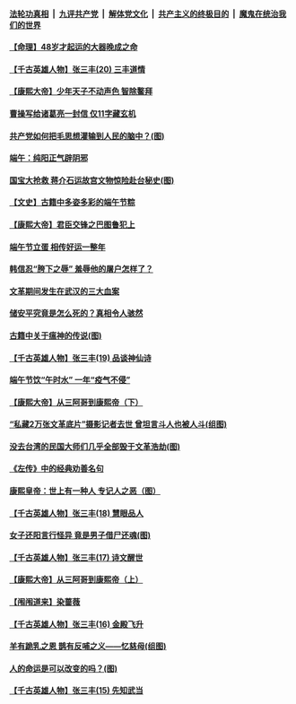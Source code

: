 ####  [法轮功真相](../../../../basic/blob/master/README.md?t=06282031) &nbsp;|&nbsp; [九评共产党](../../../../9ping.md/blob/master/README.md?t=06282031) &nbsp;|&nbsp; [解体党文化](../../../../jtdwh.md/blob/master/README.md?t=06282031)  &nbsp;|&nbsp; [共产主义的终极目的](../../../../gczydzjmd.md/blob/master/README.md?t=06282031) &nbsp;|&nbsp; [魔鬼在统治我们的世界](../../../../mgztzwmdsj.md/blob/master/README.md?t=06282031) 

#### [【命理】48岁才起运的大器晚成之命](../pages/prog647/a102881385.md?t=06282031) 

#### [【千古英雄人物】张三丰(20) 三丰道情](../pages/prog647/a102881291.md?t=06282031) 

#### [【康熙大帝】少年天子不动声色 智除鳌拜](../pages/prog647/a102881250.md?t=06282031) 

#### [曹操写给诸葛亮一封信 仅11字藏玄机](../pages/prog647/a102880766.md?t=06282031) 

#### [共产党如何把毛思想灌输到人民的脑中？(图)](../pages/prog647/a102880751.md?t=06282031) 

#### [端午：纯阳正气辟阴邪](../pages/prog647/a102880609.md?t=06282031) 

#### [国宝大抢救 蒋介石运故宫文物惊险赴台秘史(图)](../pages/prog647/a102879919.md?t=06282031) 

#### [【文史】古籍中多姿多彩的端午节粽](../pages/prog647/a102879828.md?t=06282031) 

#### [【康熙大帝】君臣交锋之巴图鲁犯上](../pages/prog647/a102879753.md?t=06282031) 

#### [端午节立蛋 相传好运一整年](../pages/prog647/a102879414.md?t=06282031) 

#### [韩信忍“胯下之辱” 羞辱他的屠户怎样了？](../pages/prog647/a102879267.md?t=06282031) 

#### [文革期间发生在武汉的三大血案](../pages/prog647/a102879261.md?t=06282031) 

#### [储安平究竟是怎么死的？真相令人骇然](../pages/prog647/a102879255.md?t=06282031) 

#### [古籍中关于瘟神的传说(图)](../pages/prog647/a102879183.md?t=06282031) 

#### [【千古英雄人物】张三丰(19) 品谈神仙诗](../pages/prog647/a102879036.md?t=06282031) 

#### [端午节饮“午时水” 一年“疫气不侵”](../pages/prog647/a102878487.md?t=06282031) 

#### [【康熙大帝】从三阿哥到康熙帝（下）](../pages/prog647/a102878867.md?t=06282031) 

#### [“私藏2万张文革底片”摄影记者去世 曾坦言斗人也被人斗(组图)](../pages/prog647/a102878442.md?t=06282031) 

#### [没去台湾的民国大师们几乎全部毁于文革浩劫(图)](../pages/prog647/a102878438.md?t=06282031) 

#### [《左传》中的经典劝善名句](../pages/prog647/a102877510.md?t=06282031) 

#### [康熙皇帝：世上有一种人 专记人之恶（图）](../pages/prog647/a102877478.md?t=06282031) 

#### [【千古英雄人物】张三丰(18) 慧眼品人](../pages/prog647/a102877321.md?t=06282031) 

#### [女子还阳言行怪异 竟是男子借尸还魂(图)](../pages/prog647/a102876593.md?t=06282031) 

#### [【千古英雄人物】张三丰(17) 诗文醒世](../pages/prog647/a102876526.md?t=06282031) 

#### [【康熙大帝】从三阿哥到康熙帝（上）](../pages/prog647/a102876250.md?t=06282031) 

#### [【闱闱道来】染蔷薇](../pages/prog647/a102876076.md?t=06282031) 

#### [【千古英雄人物】张三丰(16) 金殿飞升](../pages/prog647/a102876032.md?t=06282031) 

#### [羊有跪乳之恩 鹊有反哺之义——忆慈母(组图)](../pages/prog647/a102875584.md?t=06282031) 

#### [人的命运是可以改变的吗？(图)](../pages/prog647/a102875576.md?t=06282031) 

#### [【千古英雄人物】张三丰(15) 先知武当](../pages/prog647/a102875425.md?t=06282031) 

